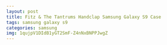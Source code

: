 ```yaml
---
layout: post
title: Fitz & The Tantrums Handclap Samsung Galaxy S9 Case
tags: samsung galaxy s9
categories: samsung
img: 1qujpV1DIdB1yGT2SmF-Z4nNxBNPPJwgZ
---
```

